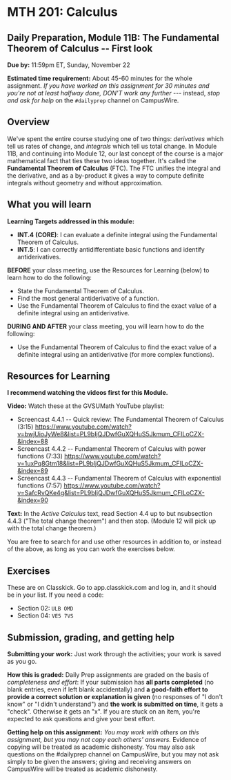 # MTH 201: Calculus

## Daily Preparation, Module 11B: The Fundamental Theorem of Calculus -- First look

**Due by:** 11:59pm ET, Sunday, November 22

**Estimated time requirement:** About 45-60 minutes for the whole assignment. *If you have worked on this assignment for 30 minutes and you're not at least halfway done, DON'T work any further* --- instead, *stop and ask for help* on the `#dailyprep` channel on CampusWire. 

## Overview 

We've spent the entire course studying one of two things: *derivatives* which tell us rates of change, and *integrals* which tell us total change. In Module 11B, and continuing into Module 12, our last concept of the course is a major mathematical fact that ties these two ideas together. It's called the **Fundamental Theorem of Calculus** (FTC). The FTC unifies the integral and the derivative, and as a by-product it gives a way to compute definite integrals without geometry and without approximation. 

## What you will learn 

**Learning Targets addressed in this module:** 

-   **INT.4**  **(CORE)**: I can evaluate a definite integral using the Fundamental Theorem of Calculus.
-   **INT.5**: I can correctly antidifferentiate basic functions and identify antiderivatives.

**BEFORE** your class meeting, use the Resources for Learning (below) to learn how to do the following: 

+ State the Fundamental Theorem of Calculus.
+ Find the most general antiderivative of a function.
+ Use the Fundamental Theorem of Calculus to find the exact value of a definite integral using an antiderivative.

**DURING AND AFTER** your class meeting, you will learn how to do the following: 

+ Use the Fundamental Theorem of Calculus to find the exact value of a definite integral using an antiderivative (for more complex functions). 




## Resources for Learning

**I recommend watching the videos first for this Module.**

**Video:** Watch these at the GVSUMath YouTube playlist: 

- Screencast 4.4.1 -- Quick review: The Fundamental Theorem of Calculus (3:15) https://www.youtube.com/watch?v=bwjUioJyWe8&list=PL9bIjQJDwfGuXQHuS5Jkmum_CFILoCZX-&index=88
- Screencast 4.4.2 -- Fundamental Theorem of Calculus with power functions (7:33) https://www.youtube.com/watch?v=1uxPq8Gtm18&list=PL9bIjQJDwfGuXQHuS5Jkmum_CFILoCZX-&index=89
- Screencast 4.4.3 -- Fundamental Theorem of Calculus with exponential functions (7:57) https://www.youtube.com/watch?v=SafcRvQKe4g&list=PL9bIjQJDwfGuXQHuS5Jkmum_CFILoCZX-&index=90

**Text:** In the _Active Calculus_ text, read Section 4.4 up to but nsubsection 4.4.3 ("The total change theorem") and then stop. (Module 12 will pick up with the total change theorem.) 

You are free to search for and use other resources in addition to, or instead of the above, as long as you can work the exercises below.


## Exercises

These are on Classkick. Go to app.classkick.com and log in, and it should be in your list. If you need a code: 

- Section 02: `ULB OMD`
- Section 04: `VE5 7VS`

## Submission, grading, and getting help 

**Submitting your work:** Just work through the activities; your work is saved as you go. 

**How this is graded:** Daily Prep assignments are graded on the basis of *completeness and effort*: If your submission has **all parts completed** (no blank entries, even if left blank accidentally) and **a good-faith effort to provide a correct solution or explanation is given** (no responses of "I don't know" or "I didn't understand") and **the work is submitted on time**, it gets a "check". Otherwise it gets an "x". If you are stuck on an item, you're expected to ask questions and give your best effort.  

**Getting help on this assignment:** *You may work with others on this assignment, but you may not copy each others' answers.* Evidence of copying will be treated as academic dishonesty. You may also ask questions on the #dailyprep channel on CampusWire, but you may not ask simply to be given the answers; giving and receiving answers on CampusWire will be treated as academic dishonesty.
<!--stackedit_data:
eyJoaXN0b3J5IjpbLTkxNzI0NTUzMiwtMTAwNjY1NzA2Myw1OT
g3NzQxNF19
-->